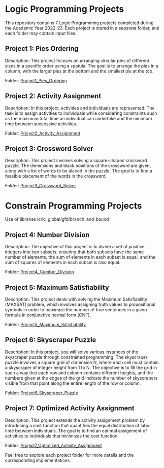 # Logic Programming Projects

This repository contains 7 Logic Programming projects completed during the Academic Year 2022-23. Each project is stored in a separate folder, and each folder may contain input files.

## Project 1: Pies Ordering

Description: This project focuses on arranging circular pies of different sizes in a specific order using a spatula. The goal is to arrange the pies in a column, with the larger pies at the bottom and the smallest pie at the top.

Folder: [Project1_Pies_Ordering](Project1_Pies_Ordering)

## Project 2: Activity Assignment

Description: In this project, activities and individuals are represented. The task is to assign activities to individuals while considering constraints such as the maximum total time an individual can undertake and the minimum time between successive activities.

Folder: [Project2_Activity_Assignment](Project2_Activity_Assignment)

## Project 3: Crossword Solver

Description: This project involves solving a square-shaped crossword puzzle. The dimensions and black positions of the crossword are given, along with a list of words to be placed in the puzzle. The goal is to find a feasible placement of the words in the crossword.

Folder: [Project3_Crossword_Solver](Project3_Crossword_Solver)

# Constrain Programming Projects

Use of libraries ic/ic_global/gfd/branch_and_bound

## Project 4: Number Division

Description: The objective of this project is to divide a set of positive integers into two subsets, ensuring that both subsets have the same number of elements, the sum of elements in each subset is equal, and the sum of squares of elements in each subset is also equal.

Folder: [Project4_Number_Division](Project4_Number_Division)

## Project 5: Maximum Satisfiability

Description: This project deals with solving the Maximum Satisfiability (MAXSAT) problem, which involves assigning truth values to propositional symbols in order to maximize the number of true sentences in a given formula in conjunctive normal form (CNF).

Folder: [Project5_Maximum_Satisfiability](Project5_Maximum_Satisfiability)

## Project 6: Skyscraper Puzzle

Description: In this project, you will solve various instances of the skyscraper puzzle through constrained programming. The skyscraper puzzle involves a square grid of dimension N, where each cell must contain a skyscraper of integer height from 1 to N. The objective is to fill the grid in such a way that each row and column contains different heights, and the numbers given at the edges of the grid indicate the number of skyscrapers visible from that point along the entire length of the row or column.

Folder: [Project6_Skyscraper_Puzzle](Project6_Skyscraper_Puzzle)

## Project 7: Optimized Activity Assignment

Description: This project extends the activity assignment problem by introducing a cost function that quantifies the equal distribution of labor time between individuals. The goal is to find an optimal assignment of activities to individuals that minimizes the cost function.

Folder: [Project7_Optimized_Activity_Assignment](Project7_Optimized_Activity_Assignment)

Feel free to explore each project folder for more details and the corresponding implementations.
